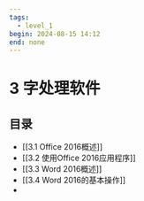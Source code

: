```yaml
---
tags:
  - level_1
begin: 2024-08-15 14:12
end: none
---
```

# 3 字处理软件
## 目录
- [[3.1 Office 2016概述]]
- [[3.2 使用Office 2016应用程序]]
- [[3.3 Word 2016概述]]
- [[3.4 Word 2016的基本操作]]
- 
